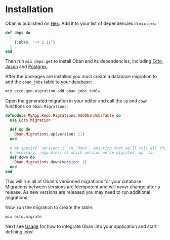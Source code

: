 # Installation

Oban is published on [Hex](https://hex.pm/packages/oban). Add it to your list of
dependencies in `mix.exs`:

```elixir
def deps do
  [
    {:oban, "~> 2.11"}
  ]
end
```

Then run `mix deps.get` to install Oban and its dependencies, including
[Ecto][ecto], [Jason][jason] and [Postgrex][postgrex].

After the packages are installed you must create a database migration to
add the `oban_jobs` table to your database:

```bash
mix ecto.gen.migration add_oban_jobs_table
```

Open the generated migration in your editor and call the `up` and `down`
functions on `Oban.Migrations`:

```elixir
defmodule MyApp.Repo.Migrations.AddObanJobsTable do
  use Ecto.Migration

  def up do
    Oban.Migrations.up(version: 11)
  end

  # We specify `version: 1` in `down`, ensuring that we'll roll all the way back down if
  # necessary, regardless of which version we've migrated `up` to.
  def down do
    Oban.Migrations.down(version: 1)
  end
end
```

This will run all of Oban's versioned migrations for your database. Migrations
between versions are idempotent and will _never_ change after a release. As new
versions are released you may need to run additional migrations.

Now, run the migration to create the table:

```bash
mix ecto.migrate
```

Next see [Usage](Oban.html#Usage) for how to integrate Oban into your application and
start defining jobs!

[ecto]: https://hex.pm/packages/ecto
[jason]: https://hex.pm/packages/jason
[postgrex]: https://hex.pm/packages/postgrex
